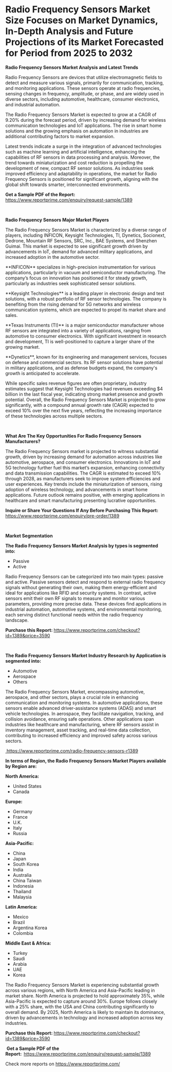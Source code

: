 <p><h1>Radio Frequency Sensors Market Size Focuses on Market Dynamics, In-Depth Analysis and Future Projections of its Market Forecasted for Period from 2025 to 2032</h1></p><p><strong>Radio Frequency Sensors Market Analysis and Latest Trends</strong></p>
<p><p>Radio Frequency Sensors are devices that utilize electromagnetic fields to detect and measure various signals, primarily for communication, tracking, and monitoring applications. These sensors operate at radio frequencies, sensing changes in frequency, amplitude, or phase, and are widely used in diverse sectors, including automotive, healthcare, consumer electronics, and industrial automation.</p><p>The Radio Frequency Sensors Market is expected to grow at a CAGR of 9.20% during the forecast period, driven by increasing demand for wireless communication technologies and IoT applications. The rise in smart home solutions and the growing emphasis on automation in industries are additional contributing factors to market expansion. </p><p>Latest trends indicate a surge in the integration of advanced technologies such as machine learning and artificial intelligence, enhancing the capabilities of RF sensors in data processing and analysis. Moreover, the trend towards miniaturization and cost reduction is propelling the development of new, compact RF sensor solutions. As industries seek improved efficiency and adaptability in operations, the market for Radio Frequency Sensors is positioned for significant growth, aligning with the global shift towards smarter, interconnected environments.</p></p>
<p><strong>Get a Sample PDF of the Report:&nbsp;</strong> <a href="https://www.reportprime.com/enquiry/request-sample/1389?utm_campaign=3072&utm_medium=2&utm_source=Github&utm_content=ia&utm_term=18032025&utm_id=radio-frequency-sensors">https://www.reportprime.com/enquiry/request-sample/1389</a></p>
<p>&nbsp;</p>
<p><strong>Radio Frequency Sensors Major Market Players</strong></p>
<p><p>The Radio Frequency Sensors Market is characterized by a diverse range of players, including INFICON, Keysight Technologies, TI, Dynetics, Socionext, Dedrone, Mountain RF Sensors, SRC, Inc., BAE Systems, and Shenzhen Guimai. This market is expected to see significant growth driven by advancements in IoT, demand for advanced military applications, and increased adoption in the automotive sector.</p><p>**INFICON** specializes in high-precision instrumentation for various applications, particularly in vacuum and semiconductor manufacturing. The company’s focus on innovation has positioned it for steady growth, particularly as industries seek sophisticated sensor solutions.</p><p>**Keysight Technologies** is a leading player in electronic design and test solutions, with a robust portfolio of RF sensor technologies. The company is benefiting from the rising demand for 5G networks and wireless communication systems, which are expected to propel its market share and sales.</p><p>**Texas Instruments (TI)** is a major semiconductor manufacturer whose RF sensors are integrated into a variety of applications, ranging from automotive to consumer electronics. With significant investment in research and development, TI is well-positioned to capture a larger share of the growing market.</p><p>**Dynetics**, known for its engineering and management services, focuses on defense and commercial sectors. Its RF sensor solutions have potential in military applications, and as defense budgets expand, the company's growth is anticipated to accelerate.</p><p>While specific sales revenue figures are often proprietary, industry estimates suggest that Keysight Technologies had revenues exceeding $4 billion in the last fiscal year, indicating strong market presence and growth potential. Overall, the Radio Frequency Sensors Market is projected to grow significantly, with a compound annual growth rate (CAGR) expected to exceed 10% over the next five years, reflecting the increasing importance of these technologies across multiple sectors.</p></p>
<p>&nbsp;</p>
<p><strong>What Are The Key Opportunities For Radio Frequency Sensors Manufacturers?</strong></p>
<p><p>The Radio Frequency Sensors market is projected to witness substantial growth, driven by increasing demand for automation across industries like automotive, aerospace, and consumer electronics. Innovations in IoT and 5G technology further fuel this market’s expansion, enhancing connectivity and data transmission capabilities. The CAGR is estimated to exceed 10% through 2028, as manufacturers seek to improve system efficiencies and user experiences. Key trends include the miniaturization of sensors, rising adoption of wireless technology, and advancements in smart home applications. Future outlook remains positive, with emerging applications in healthcare and smart manufacturing presenting lucrative opportunities.</p></p>
<p><strong>Inquire or Share Your Questions If Any Before Purchasing This Report:</strong> <a href="https://www.reportprime.com/enquiry/pre-order/1389?utm_campaign=3072&utm_medium=2&utm_source=Github&utm_content=ia&utm_term=18032025&utm_id=radio-frequency-sensors">https://www.reportprime.com/enquiry/pre-order/1389</a></p>
<p>&nbsp;</p>
<p><strong>Market Segmentation</strong></p>
<p><strong>The Radio Frequency Sensors Market Analysis by types is segmented into:</strong></p>
<p><ul><li>Passive</li><li>Active</li></ul></p>
<p><p>Radio Frequency Sensors can be categorized into two main types: passive and active. Passive sensors detect and respond to external radio frequency signals without generating their own, making them energy-efficient and ideal for applications like RFID and security systems. In contrast, active sensors emit their own RF signals to measure and monitor various parameters, providing more precise data. These devices find applications in industrial automation, automotive systems, and environmental monitoring, each serving distinct functional needs within the radio frequency landscape.</p></p>
<p><strong>Purchase this Report:&nbsp;</strong><a href="https://www.reportprime.com/checkout?id=1389&price=3590&utm_campaign=3072&utm_medium=2&utm_source=Github&utm_content=ia&utm_term=18032025&utm_id=radio-frequency-sensors">https://www.reportprime.com/checkout?id=1389&price=3590</a></p>
<p>&nbsp;</p>
<p><strong>The Radio Frequency Sensors Market Industry Research by Application is segmented into:</strong></p>
<p><ul><li>Automotive</li><li>Aerospace</li><li>Others</li></ul></p>
<p><p>The Radio Frequency Sensors Market, encompassing automotive, aerospace, and other sectors, plays a crucial role in enhancing communication and monitoring systems. In automotive applications, these sensors enable advanced driver-assistance systems (ADAS) and smart vehicle technologies. In aerospace, they facilitate navigation, tracking, and collision avoidance, ensuring safe operations. Other applications span industries like healthcare and manufacturing, where RF sensors assist in inventory management, asset tracking, and real-time data collection, contributing to increased efficiency and improved safety across various sectors.</p></p>
<p><a href="https://www.reportprime.com/radio-frequency-sensors-r1389?utm_campaign=3072&utm_medium=2&utm_source=Github&utm_content=ia&utm_term=18032025&utm_id=radio-frequency-sensors">&nbsp;https://www.reportprime.com/radio-frequency-sensors-r1389</a></p>
<p><strong>In terms of Region, the Radio Frequency Sensors Market Players available by Region are:</strong></p>
<p>
    <p> <strong> North America: </strong>
        <ul>
            <li>United States</li>
            <li>Canada</li>
        </ul>
        </p> 
    <p> <strong> Europe: </strong>
        <ul>
            <li>Germany</li>
            <li>France</li>
            <li>U.K.</li>
            <li>Italy</li>
            <li>Russia</li>
        </ul>
        </p> 
    <p> <strong> Asia-Pacific: </strong>
        <ul>
            <li>China</li>
            <li>Japan</li>
            <li>South Korea</li>
            <li>India</li>
            <li>Australia</li>
            <li>China Taiwan</li>
            <li>Indonesia</li>
            <li>Thailand</li>
            <li>Malaysia</li>
        </ul>
        </p> 
    <p> <strong> Latin America: </strong>
        <ul>
            <li>Mexico</li>
            <li>Brazil</li>
            <li>Argentina Korea</li>
            <li>Colombia</li>
        </ul>
        </p> 
    <p> <strong> Middle East & Africa: </strong>
        <ul>
            <li>Turkey</li>
            <li>Saudi</li>
            <li>Arabia</li>
            <li>UAE</li>
            <li>Korea</li>
        </ul>
    </p>
    </p>
<p><p>The Radio Frequency Sensors Market is experiencing substantial growth across various regions, with North America and Asia-Pacific leading in market share. North America is projected to hold approximately 35%, while Asia-Pacific is expected to capture around 30%. Europe follows closely with a 25% share, with the USA and China contributing significantly to overall demand. By 2025, North America is likely to maintain its dominance, driven by advancements in technology and increased adoption across key industries.</p></p>
<p><strong>Purchase this Report: </strong><a href="https://www.reportprime.com/checkout?id=1389&price=3590&utm_campaign=3072&utm_medium=2&utm_source=Github&utm_content=ia&utm_term=18032025&utm_id=radio-frequency-sensors">https://www.reportprime.com/checkout?id=1389&price=3590</a></p>
<p>&nbsp;<strong>Get a Sample PDF of the Report:&nbsp;&nbsp;</strong><a href="https://www.reportprime.com/enquiry/request-sample/1389?utm_campaign=3072&utm_medium=2&utm_source=Github&utm_content=ia&utm_term=18032025&utm_id=radio-frequency-sensors">https://www.reportprime.com/enquiry/request-sample/1389</a></p>
<p><strong></strong></p>
<p>Check more reports on <a href="https://www.reportprime.com/?utm_campaign=3072&utm_medium=2&utm_source=Github&utm_content=ia&utm_term=18032025&utm_id=radio-frequency-sensors">https://www.reportprime.com/</a></p>